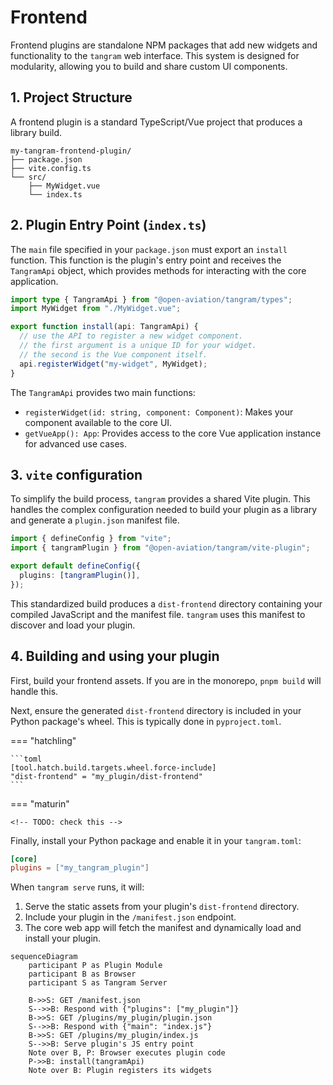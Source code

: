 # Frontend

Frontend plugins are standalone NPM packages that add new widgets and functionality to the `tangram` web interface. This system is designed for modularity, allowing you to build and share custom UI components.

## 1. Project Structure

A frontend plugin is a standard TypeScript/Vue project that produces a library build.

```text
my-tangram-frontend-plugin/
├── package.json
├── vite.config.ts
└── src/
    ├── MyWidget.vue
    └── index.ts
```

## 2. Plugin Entry Point (`index.ts`)

The `main` file specified in your `package.json` must export an `install` function. This function is the plugin's entry point and receives the `TangramApi` object, which provides methods for interacting with the core application.

<!-- TODO(abrah): eliminate some of these when we use mkdocstrings -->
```typescript title="src/index.ts"
import type { TangramApi } from "@open-aviation/tangram/types";
import MyWidget from "./MyWidget.vue";

export function install(api: TangramApi) {
  // use the API to register a new widget component.
  // the first argument is a unique ID for your widget.
  // the second is the Vue component itself.
  api.registerWidget("my-widget", MyWidget);
}
```

The `TangramApi` provides two main functions:

- `registerWidget(id: string, component: Component)`: Makes your component available to the core UI.
- `getVueApp(): App`: Provides access to the core Vue application instance for advanced use cases.

## 3. `vite` configuration

To simplify the build process, `tangram` provides a shared Vite plugin. This handles the complex configuration needed to build your plugin as a library and generate a `plugin.json` manifest file.

```typescript title="vite.config.ts"
import { defineConfig } from "vite";
import { tangramPlugin } from "@open-aviation/tangram/vite-plugin";

export default defineConfig({
  plugins: [tangramPlugin()],
});
```

This standardized build produces a `dist-frontend` directory containing your compiled JavaScript and the manifest file. `tangram` uses this manifest to discover and load your plugin.

## 4. Building and using your plugin

First, build your frontend assets. If you are in the monorepo, `pnpm build` will handle this.

Next, ensure the generated `dist-frontend` directory is included in your Python package's wheel. This is typically done in `pyproject.toml`.

=== "hatchling"

    ```toml
    [tool.hatch.build.targets.wheel.force-include]
    "dist-frontend" = "my_plugin/dist-frontend"
    ```

=== "maturin"

    <!-- TODO: check this -->

Finally, install your Python package and enable it in your `tangram.toml`:

```toml
[core]
plugins = ["my_tangram_plugin"]
```

When `tangram serve` runs, it will:

1. Serve the static assets from your plugin's `dist-frontend` directory.
2. Include your plugin in the `/manifest.json` endpoint.
3. The core web app will fetch the manifest and dynamically load and install your plugin.

```mermaid
sequenceDiagram
    participant P as Plugin Module
    participant B as Browser
    participant S as Tangram Server

    B->>S: GET /manifest.json
    S-->>B: Respond with {"plugins": ["my_plugin"]}
    B->>S: GET /plugins/my_plugin/plugin.json
    S-->>B: Respond with {"main": "index.js"}
    B->>S: GET /plugins/my_plugin/index.js
    S-->>B: Serve plugin's JS entry point
    Note over B, P: Browser executes plugin code
    P->>B: install(tangramApi)
    Note over B: Plugin registers its widgets
